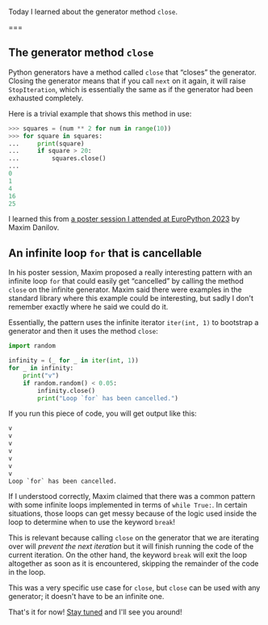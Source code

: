 Today I learned about the generator method `close`.

===

## The generator method `close`

Python generators have a method called `close` that “closes” the generator.
Closing the generator means that if you call `next` on it again, it will raise `StopIteration`, which is essentially the same as if the generator had been exhausted completely.

Here is a trivial example that shows this method in use:

```py
>>> squares = (num ** 2 for num in range(10))
>>> for square in squares:
...     print(square)
...     if square > 20:
...         squares.close()
...
0
1
4
16
25
```

I learned this from [a poster session I attended at EuroPython 2023](https://ep2023.europython.eu/session/what-are-you-yield-from) by Maxim Danilov.


## An infinite loop `for` that is cancellable

In his poster session, Maxim proposed a really interesting pattern with an infinite loop `for` that could easily get “cancelled” by calling the method `close` on the infinite generator.
Maxim said there were examples in the standard library where this example could be interesting, but sadly I don't remember exactly where he said we could do it.

Essentially, the pattern uses the infinite iterator `iter(int, 1)` to bootstrap a generator and then it uses the method `close`:

```py
import random

infinity = (_ for _ in iter(int, 1))
for _ in infinity:
    print("v")
    if random.random() < 0.05:
        infinity.close()
        print("Loop `for` has been cancelled.")
```

If you run this piece of code, you will get output like this:

```txt
v
v
v
v
v
v
v
Loop `for` has been cancelled.
```

If I understood correctly, Maxim claimed that there was a common pattern with some infinite loops implemented in terms of `while True:`.
In certain situations, those loops can get messy because of the logic used inside the loop to determine when to use the keyword `break`!

This is relevant because calling `close` on the generator that we are iterating over will _prevent the next iteration_ but it will finish running the code of the current iteration.
On the other hand, the keyword `break` will exit the loop altogether as soon as it is encountered, skipping the remainder of the code in the loop.

This was a very specific use case for `close`, but `close` can be used with any generator; it doesn't have to be an infinite one.


That's it for now! [Stay tuned][subscribe] and I'll see you around!

[subscribe]: /subscribe

